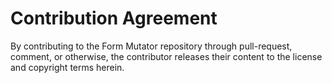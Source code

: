 Contribution Agreement
======================

By contributing to the Form Mutator repository through pull-request, comment,
or otherwise, the contributor releases their content to the license
and copyright terms herein.
